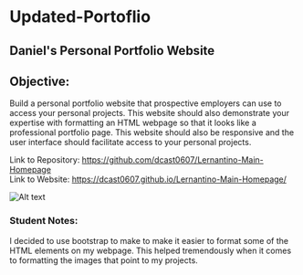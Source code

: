 # Updated-Portoflio 

## Daniel's Personal Portfolio Website

## Objective:
Build a personal portfolio website that prospective employers can use to access your personal projects. This website should also demonstrate your expertise with formatting an HTML webpage so that it looks like a professional portfolio page. This website should also be responsive and the user interface should facilitate access to your personal projects.

Link to Repository: https://github.com/dcast0607/Lernantino-Main-Homepage </br>
Link to Website: https://dcast0607.github.io/Lernantino-Main-Homepage/ </br>

![Alt text](./assets/images/portfolioPage.gif?raw=true "Professional Website Recording") </br>


### Student Notes: 
I decided to use bootstrap to make to make it easier to format some of the HTML elements on my webpage. This helped tremendously when it comes to formatting the images that point to my projects.
